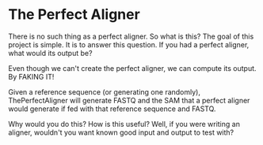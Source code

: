 # The Perfect Aligner
There is no such thing as a perfect aligner. So what is this? The goal of this project is simple. It is to answer this question. If you had a perfect aligner, what would its output be?

Even though we can't create the perfect aligner, we can compute its output. By FAKING IT!

Given a reference sequence (or generating one randomly), ThePerfectAligner will generate FASTQ and the SAM that a perfect aligner would generate if fed with that reference sequence and FASTQ.

Why would you do this? How is this useful? Well, if you were writing an aligner, wouldn't you want known good input and output to test with?
